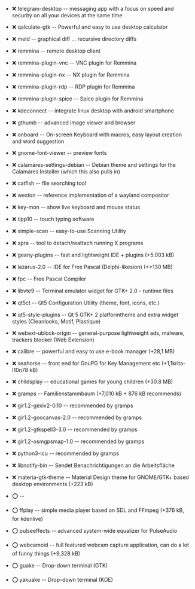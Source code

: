 - :x:  telegram-desktop  --	messaging app with a focus on speed and security on all your devices at the same time

- :x:  qalculate-gtk  --	Powerful and easy to use desktop calculator

- :x:  meld  --		graphical diff … recursive  directory diffs

- :x:  remmina  --		remote desktop client
- :x:  remmina-plugin-vnc  --		VNC plugin for Remmina
- :x:  remmina-plugin-nx  --		NX plugin for Remmina
- :x:  remmina-plugin-rdp  --		RDP plugin for Remmina
- :x:  remmina-plugin-spice  --		Spice plugin for Remmina

- :x:  kdeconnect  --		integrate linux desktop with android smartphone

- :x:  gthumb  --		advanced image viewer and browser

- :x:  onboard  --		On-screen Keyboard with macros, easy layout creation and word suggestion

- :x:  gnome-font-viewer  --		preview fonts

- :x:  calamares-settings-debian  --		Debian theme and settings for the Calamares Installer (which this also pulls in)

- :x:  catfish  --		file searching tool

- :x:  weston  --		reference implementation of a wayland compositor
- :x:  key-mon  --		show live keyboard and mouse status

- :x:  tipp10  --		touch typing software

- :x:  simple-scan  --		easy-to-use Scanning Utility

- :x:  xpra  --		tool to detach/reattach running X programs

- :x:  geany-plugins  --	fast and lightweight IDE + plugins (+5.003 kB)
- :x:  lazarus-2.0  --	IDE for Free Pascal (Delphi-likesion) (+>130 MB)
- :x:  fpc  --	Free Pascal Compiler

- :x:  libvte9  --	Terminal emulator widget for GTK+ 2.0 - runtime files

- :x:  qt5ct  --		Qt5 Configuration Utility (theme, font, icons, etc.)
- :x:  qt5-style-plugins  --		 Qt 5 GTK+ 2 platformtheme and extra widget styles (Cleanlooks, Motif, Plastique)

- :x:  webext-ublock-origin  --	general-purpose lightweight ads, malware, trackers blocker (Web Extension)

- :x:  calibre  --	powerful and easy to use e-book manager (+28,1 MB)
- :x:  seahorse  --		front end for GnuPG for Key Management etc (+1,1krita-l10n78 kB)

- :x:  childsplay  --		educational games for young children (+30.8 MB)
- :x:  gramps  --		Familienstammbaum (+7,010 kB + 876 kB recommends)
- :x:  gir1.2-gexiv2-0.10  --		recommended by gramps
- :x:  gir1.2-goocanvas-2.0  --		recommended by gramps
- :x:  gir1.2-gtkspell3-3.0  --		recommended by gramps
- :x:  gir1.2-osmgpsmap-1.0  --		recommended by gramps
- :x:  python3-icu  --		recommended by gramps
- :x:  libnotify-bin  --	Sendet Benachrichtigungen an die Arbeitsfläche

- :x:  materia-gtk-theme  --	Material Design theme for GNOME/GTK+ based desktop environments (+223 kB)	


- :o:    --		
- :o:  ffplay  --	simple media player based on SDL and FFmpeg (+376 kB, for kdenlive)
- :o:  pulseeffects  --		advanced system-wide equalizer for PulseAudio
- :o:  webcamoid  --		full featured webcam capture application, can do a lot of funny things (+9,328 kB)
- :o:  guake  --		Drop-down terminal (GTK)
- :o:  yakuake  --		Drop-down terminal (KDE)
